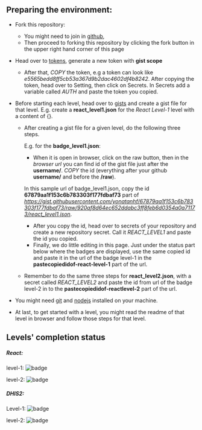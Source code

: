 ## Preparing the environment:
- Fork this repository:
   - You might need to join in [github](https://github.com/join),
   - Then proceed to forking this repository by clicking the fork button in the upper right hand corner of this page
- Head over to [tokens](https://github.com/settings/tokens), generate a new token with **gist scope**
   - After that, *COPY* the token, e.g a token can look like *e5565bedd8ff5cb53a367d9b2dac4602df4b8242*. After copying the token, head over to Setting, then click on Secrets. In Secrets add a variable called *AUTH* and paste the token you copied.
- Before starting each level, head over to [gists](https://gist.github.com) and create a gist file for that level. E.g. create a **react_level1.json** for the *React Level-1* level with a content of {}.
   - After creating a gist file for a given level, do the following three steps. 
   
      E.g. for the **badge_level1.json**: 
     - When it is open in browser, click on the raw button, then in the *browser url* you can find id of the gist file just after the **username/**. *COPY* the id (everything after your github **username/** and before the **/raw**).

     In this sample url of badge_level1.json, copy the id **67879aa1f153c6b783303f177fdbaf73** part of *https://gist.githubusercontent.com/yonatanhf/67879aa1f153c6b783303f177fdbaf73/raw/920af8d64ec652ddabc3ff8feb6d0354a0a71173/react_level1.json*. 
     - After you copy the id, head over to secrets of your repository and create a new repository secret. Call it *REACT_LEVEL1* and paste the id you copied.
     - Finally, we do little editing in this page. Just under the status part below where the badges are displayed, use the same copied id and paste it in the url of the badge level-1 in the **pastecopiedidof-react-level-1** part of the url.

   - Remember to do the same three steps for **react_level2.json**, with a secret called *REACT_LEVEL2* and paste the id from url of the badge level-2 in to the **pastecopiedidof-reactlevel-2** part of the url.


- You might need [git](https://git-scm.com/downloads) and [nodejs](https://nodejs.org/en/download) installed on your machine.
- At last, to get started with a level, you might read the readme of that level in browser and follow those steps for that level.

## Levels' completion status
##### React:


level-1: ![badge](https://img.shields.io/endpoint?url=https://gist.githubusercontent.com/your-username/pastecopiedidof-react-level-1/raw/react_level1.json)

level-2: ![badge](https://img.shields.io/endpoint?url=https://gist.githubusercontent.com/your-username/pastecopiedidof-react-level-2/raw/react_level2.json)

##### DHIS2:

Level-1: ![badge](https://img.shields.io/endpoint?url=https://gist.githubusercontent.com/your-username/pastecopiedidof-dhis2-level-1/raw/dhis2_level1.json)



level-2: ![badge](https://img.shields.io/endpoint?url=https://gist.githubusercontent.com/your-username/pastecopiedidof-dhis2-level-2/raw/dhis2_level2.json)
